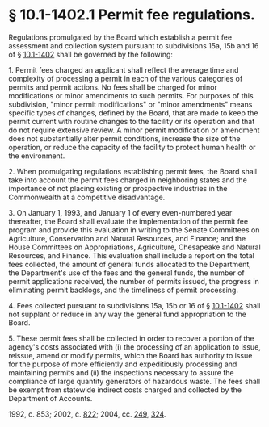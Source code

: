 # § 10.1-1402.1 Permit fee regulations.

<p>Regulations promulgated by the Board which establish a permit fee assessment and collection system pursuant to subdivisions 15a, 15b and 16 of § <a href='http://law.lis.virginia.gov/vacode/10.1-1402/'>10.1-1402</a> shall be governed by the following:</p><p>1. Permit fees charged an applicant shall reflect the average time and complexity of processing a permit in each of the various categories of permits and permit actions. No fees shall be charged for minor modifications or minor amendments to such permits. For purposes of this subdivision, "minor permit modifications" or "minor amendments" means specific types of changes, defined by the Board, that are made to keep the permit current with routine changes to the facility or its operation and that do not require extensive review. A minor permit modification or amendment does not substantially alter permit conditions, increase the size of the operation, or reduce the capacity of the facility to protect human health or the environment.</p><p>2. When promulgating regulations establishing permit fees, the Board shall take into account the permit fees charged in neighboring states and the importance of not placing existing or prospective industries in the Commonwealth at a competitive disadvantage.</p><p>3. On January 1, 1993, and January 1 of every even-numbered year thereafter, the Board shall evaluate the implementation of the permit fee program and provide this evaluation in writing to the Senate Committees on Agriculture, Conservation and Natural Resources, and Finance; and the House Committees on Appropriations, Agriculture, Chesapeake and Natural Resources, and Finance. This evaluation shall include a report on the total fees collected, the amount of general funds allocated to the Department, the Department's use of the fees and the general funds, the number of permit applications received, the number of permits issued, the progress in eliminating permit backlogs, and the timeliness of permit processing.</p><p>4. Fees collected pursuant to subdivisions 15a, 15b or 16 of § <a href='http://law.lis.virginia.gov/vacode/10.1-1402/'>10.1-1402</a> shall not supplant or reduce in any way the general fund appropriation to the Board.</p><p>5. These permit fees shall be collected in order to recover a portion of the agency's costs associated with (i) the processing of an application to issue, reissue, amend or modify permits, which the Board has authority to issue for the purpose of more efficiently and expeditiously processing and maintaining permits and (ii) the inspections necessary to assure the compliance of large quantity generators of hazardous waste. The fees shall be exempt from statewide indirect costs charged and collected by the Department of Accounts.</p><p>1992, c. 853; 2002, c. <a href='http://lis.virginia.gov/cgi-bin/legp604.exe?021+ful+CHAP0822'>822</a>; 2004, cc. <a href='http://lis.virginia.gov/cgi-bin/legp604.exe?041+ful+CHAP0249'>249</a>, <a href='http://lis.virginia.gov/cgi-bin/legp604.exe?041+ful+CHAP0324'>324</a>.</p>